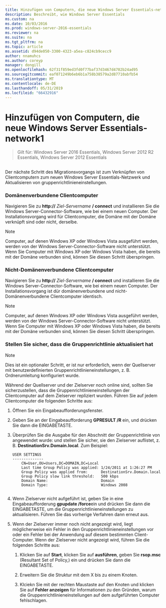 ```yaml
---
title: Hinzufügen von Computern, die neue Windows Server Essentials-network1
description: Beschreibt, wie Windows Server Essentials
ms.custom: na
ms.date: 10/03/2016
ms.prod: windows-server-2016-essentials
ms.reviewer: na
ms.suite: na
ms.tgt_pltfrm: na
ms.topic: article
ms.assetid: d94de050-3300-4323-a5ea-c824cb9cecc9
author: nnamuhcs
ms.author: coreyp
manager: dongill
ms.openlocfilehash: 62f31f859ed3fd0f77baf37d3467d4702b24ad95
ms.sourcegitcommit: eaf071249b6eb6b1a758b38579a2d87710abfb54
ms.translationtype: MT
ms.contentlocale: de-DE
ms.lasthandoff: 05/31/2019
ms.locfileid: "66432916"
---
```

# <a name="join-computers-to-the-new-windows-server-essentials-network1"></a>Hinzufügen von Computern, die neue Windows Server Essentials-network1

>Gilt für: Windows Server 2016 Essentials, Windows Server 2012 R2 Essentials, Windows Server 2012 Essentials

##  <a name="BKMK_JoinComputers"></a>   
 Der nächste Schritt des Migrationsvorgangs ist zum Verknüpfen von Clientcomputern zum neuen Windows Server Essentials-Netzwerk und Aktualisieren von gruppenrichtlinieneinstellungen.  
  
### <a name="domain-joined-client-computers"></a>Domänenverbundene Clientcomputer  
 Navigieren Sie zu **http://** <em>Ziel-Servername</em> **/ connect** und installieren Sie die Windows Server-Connector-Software, wie bei einem neuen Computer. Der Installationsvorgang wird für Clientcomputer, die Domäne mit der Domäne verknüpft sind oder nicht, derselbe.  
  
> [!NOTE]
>  Computer, auf denen Windows XP oder Windows Vista ausgeführt werden, werden von der Windows Server-Connector-Software nicht unterstützt. Wenn Sie Computer mit Windows XP oder Windows Vista haben, die bereits mit der Domäne verbunden sind, können Sie diesen Schritt überspringen.  
  
### <a name="non-domain-joined-client-computers"></a>Nicht-Domänenverbundene Clientcomputer  
 Navigieren Sie zu **http://** <em>Ziel-Servername</em> **/ connect** und installieren Sie die Windows Server-Connector-Software, wie bei einem neuen Computer. Der Installationsvorgang ist dür domänenverbundene und nicht-Domänenverbundene Clientcomputer identisch.  
  
> [!NOTE]
>  Computer, auf denen Windows XP oder Windows Vista ausgeführt werden, werden von der Windows Server-Connector-Software nicht unterstützt. Wenn Sie Computer mit Windows XP oder Windows Vista haben, die bereits mit der Domäne verbunden sind, können Sie diesen Schritt überspringen.  
  
### <a name="ensure-that-group-policy-has-updated"></a>Stellen Sie sicher, dass die Gruppenrichtlinie aktualisiert hat  
  
> [!NOTE]
>  Dies ist ein optionaler Schritt, er ist nur erforderlich, wenn der Quellserver mit benutzerdefinierten Gruppenrichtlinieneinstellungen, z. B. Ordnerumleitung konfiguriert wurde.  
  
 Während der Quellserver und der Zielserver noch online sind, sollten Sie sicherzustellen, dass die Gruppenrichtlinieneinstellungen der Clientcomputer auf dem Zielserver repliziert wurden. Führen Sie auf jedem Clientcomputer die folgenden Schritte aus:  
  
1.  Öffnen Sie ein Eingabeaufforderungsfenster.  
  
2.  Geben Sie an der Eingabeaufforderung **GPRESULT /R** ein, und drücken Sie dann die EINGABETASTE.  
  
3.  Überprüfen Sie die Ausgabe für den Abschnitt der Gruppenrichtlinie von angewendet wurde: und stellen Sie sicher, sie den Zielserver auflistet, z. B. **DestinationSrv.Domain.local**. Zum Beispiel:  
  
    ```  
    USER SETTINGS  
    --------------  
        CN=User,OU=Users,DC=DOMAIN,DC=Local  
        Last time Group Policy was applied: 1/24/2011 at 1:26:27 PM  
        Group Policy was applied from:      DestinationSrv.Domain.local  
        Group Policy slow link threshold:   500 kbps  
        Domain Name:                        Domain  
        Domain Type:                        Windows 2008  
  
    ```  
  
4.  Wenn Zielserver nicht aufgeführt ist, geben Sie in eine Eingabeaufforderung **gpupdate /force**ein und drücken Sie dann die EINGABETASTE, um die Gruppenrichtlinieneinstellungen zu aktualisieren. Führen Sie das vorherige Verfahren dann erneut aus.  
  
5.  Wenn der Zielserver immer noch nicht angezeigt wird, liegt möglicherweise ein Fehler in den Gruppenrichtlinieneinstellungen vor oder ein Fehler bei der Anwendung auf diesem bestimmten Client-Computer. Wenn der Zielserver nicht angezeigt wird, führen Sie die folgenden Schritte aus:  
  
    1.  Klicken Sie auf **Start**, klicken Sie auf **ausführen**, geben Sie **rsop.msc** (Resultant Set of Policy,) ein und drücken Sie dann die EINGABETASTE.  
  
    2.  Erweitern Sie die Struktur mit dem X bis zu einem Knoten.  
  
    3.  Klciekn Sie mit der rechten Maustaste auf den Knoten und klicken Sie auf **Fehler anzeigen** für Informationen zu den Gründen, warum die Gruppenrichtlinieneinstellungen auf dem aufgeführten Computer fehlschlagen.
